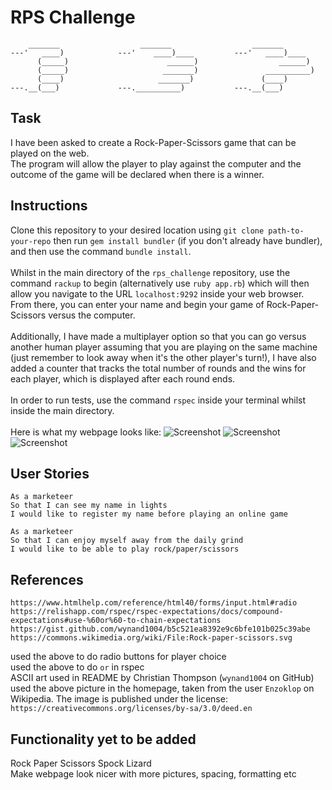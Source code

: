 # RPS Challenge
```
    _______                  _______                  _______
---'   ____)            ---'    ____)____         ---'   ____)____
      (_____)                      ______)                  ______)
      (_____)                     _______)               __________)
      (____)                     _______)               (____)
---.__(___)             ---.__________)           ---.__(___)

```
## Task

I have been asked to create a Rock-Paper-Scissors game that can be played on the web.\
The program will allow the player to play against the computer and the outcome of the game will be declared when there is a winner. 

## Instructions
Clone this repository to your desired location using `git clone path-to-your-repo` then run `gem install bundler` (if you don't already have bundler), and then use the command `bundle install`.\
\
Whilst in the main directory of the `rps_challenge` repository, use the command `rackup` to begin (alternatively use `ruby app.rb`) which will then allow you navigate to the URL `localhost:9292` inside your web browser. From there, you can enter your name and begin your game of Rock-Paper-Scissors versus the computer.\
\
Additionally, I have made a multiplayer option so that you can go versus another human player assuming that you are playing on the same machine (just remember to look away when it's the other player's turn!), I have also added a counter that tracks the total number of rounds and the wins for each player, which is displayed after each round ends.\
\
In order to run tests, use the command `rspec` inside your terminal whilst inside the main directory.\
\
Here is what my webpage looks like:
![Screenshot](https://i.imgur.com/H2SMxD8.png)
![Screenshot](https://i.imgur.com/FnxgpG4.png)
![Screenshot](https://i.imgur.com/HpClq4l.png)

## User Stories

```
As a marketeer
So that I can see my name in lights
I would like to register my name before playing an online game

As a marketeer
So that I can enjoy myself away from the daily grind
I would like to be able to play rock/paper/scissors
```

## References
```
https://www.htmlhelp.com/reference/html40/forms/input.html#radio
https://relishapp.com/rspec/rspec-expectations/docs/compound-expectations#use-%60or%60-to-chain-expectations
https://gist.github.com/wynand1004/b5c521ea8392e9c6bfe101b025c39abe
https://commons.wikimedia.org/wiki/File:Rock-paper-scissors.svg
```
used the above to do radio buttons for player choice\
used the above to do `or` in rspec\
ASCII art used in README by Christian Thompson (`wynand1004` on GitHub)\
used the above picture in the homepage, taken from the user `Enzoklop` on Wikipedia. The image is published under the license: `https://creativecommons.org/licenses/by-sa/3.0/deed.en`

## Functionality yet to be added
Rock Paper Scissors Spock Lizard\
Make webpage look nicer with more pictures, spacing, formatting etc